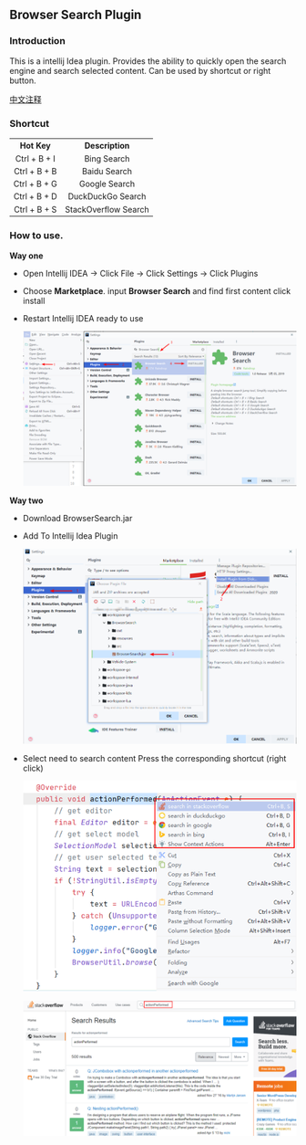 ## Browser Search Plugin

### Introduction

This is a intellij Idea plugin. Provides the ability to quickly open the search engine and search selected content. Can be used by shortcut or right button.

[中文注释](https://github.com/727474430/BrowserSearch/blob/master/README_CN.md)

### Shortcut

<table>
    <tr>
        <th>Hot Key</th>
        <th>Description</th>
    </tr>
    <tr>
        <td align="center">Ctrl + B + I</td>
        <td align="center">Bing Search</td>
    </tr>
    <tr>
        <td align="center">Ctrl + B + B</td>
        <td align="center">Baidu Search</td>
    </tr>
    <tr>
        <td align="center">Ctrl + B + G</td>
        <td align="center">Google Search</td>
    </tr>
    <tr>
        <td align="center">Ctrl + B + D</td>
        <td align="center">DuckDuckGo Search</td>
    </tr>
    <tr>
        <td align="center">Ctrl + B + S</td>
        <td align="center">StackOverflow Search</td>
    </tr>
</table>

### How to use.

**Way one**

* Open Intellij IDEA -> Click File -> Click Settings -> Click Plugins

* Choose **Marketplace**. input **Browser Search** and find first content click install

* Restart Intellij IDEA ready to use
   
   ![MarketInstall](src/img/marketInstall.png)

**Way two**

* Download BrowserSearch.jar

* Add To Intellij Idea Plugin

  ![Install](src/img/install.png)

* Select need to search content Press the corresponding shortcut (right click)

  ![Use](src/img/use-editor.png)

  ![Result](src/img/result.png)